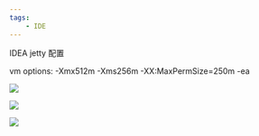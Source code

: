 ```yaml
---
tags:
    - IDE
---
```


IDEA jetty 配置

vm options: -Xmx512m -Xms256m -XX:MaxPermSize=250m -ea



![](../../_resources/636643a3928643c49faf0baf00638576.png)



![](../../_resources/374dbe17b3454bd2897940881971810d.png)





![](../../_resources/462b2dd9f1ce42178698b189611b63f9.png)




